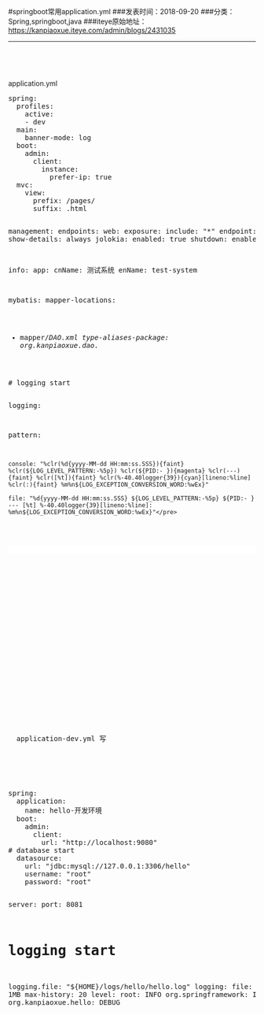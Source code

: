 #springboot常用application.yml
###发表时间：2018-09-20
###分类：Spring,springboot,java
###iteye原始地址：<a href="https://kanpiaoxue.iteye.com/admin/blogs/2431035" target="_blank">https://kanpiaoxue.iteye.com/admin/blogs/2431035</a>

---

<div class="iteye-blog-content-contain" style="font-size: 14px;"> 
 <p>&nbsp;</p> 
 <p>&nbsp;</p> 
 <p>application.yml</p> 
 <pre name="code" class="java">spring:
  profiles:
    active:
    - dev
  main:
    banner-mode: log
  boot:
    admin:
      client:
        instance:
          prefer-ip: true
  mvc:
    view:
      prefix: /pages/
      suffix: .html

management:
  endpoints:
    web:
      exposure:
        include: "*"
  endpoint:
    health:
      show-details: always
    jolokia:
      enabled: true
    shutdown:
      enabled: true
         
info:
  app:
    cnName: 测试系统
    enName: test-system


mybatis:
  mapper-locations:
  - mapper/*DAO.xml 
  type-aliases-package: org.kanpiaoxue.dao.*

</pre> 
 <pre name="code" class="java"># logging start

logging:

  pattern:

    console: "%clr(%d{yyyy-MM-dd HH:mm:ss.SSS}){faint} %clr(${LOG_LEVEL_PATTERN:-%5p}) %clr(${PID:- }){magenta} %clr(---){faint} %clr([%t]){faint} %clr(%-40.40logger{39}){cyan}[lineno:%line]    %clr(:){faint} %m%n${LOG_EXCEPTION_CONVERSION_WORD:%wEx}"

    file: "%d{yyyy-MM-dd HH:mm:ss.SSS} ${LOG_LEVEL_PATTERN:-%5p} ${PID:- } --- [%t] %-40.40logger{39}[lineno:%line]: %m%n${LOG_EXCEPTION_CONVERSION_WORD:%wEx}"</pre> 
 <p class="p1" style="font-family: Helvetica, Tahoma, Arial, sans-serif; white-space: normal; background-color: #ffffff;">&nbsp;</p> 
 <p class="p1">&nbsp;</p> 
 <p>&nbsp;</p> 
 <p>&nbsp;</p> 
 <p>&nbsp;</p> 
 <div class="quote_title">
  application-dev.yml 写
 </div> 
 <div class="quote_title"> 
  <pre name="code" class="java">spring:
  application:
    name: hello-开发环境
  boot:
    admin:
      client:
        url: "http://localhost:9080"
# database start
  datasource:
    url: "jdbc:mysql://127.0.0.1:3306/hello"
    username: "root"
    password: "root"

server:
  port: 8081

# logging start
logging.file: "${HOME}/logs/hello/hello.log"
logging:
  file:
    max-size: 1MB
    max-history: 20
  level:
    root: INFO
    org.springframework: INFO
    org.kanpiaoxue.hello: DEBUG</pre> &nbsp;
 </div> 
 <p>&nbsp;</p> 
</div>